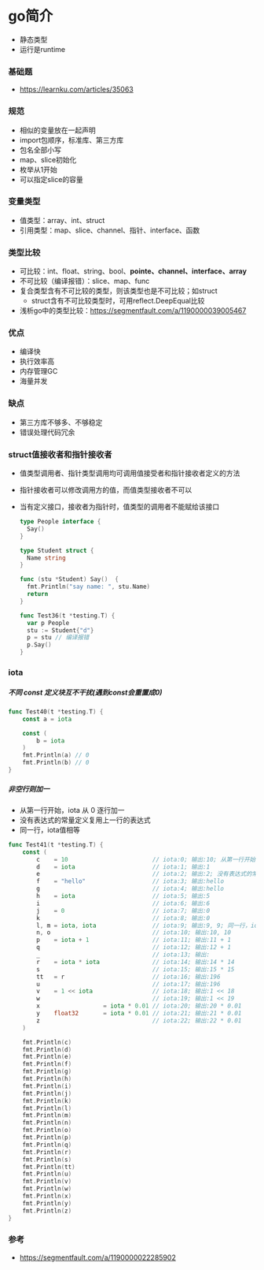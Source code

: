 # go简介

- 静态类型
- 运行是runtime

### 基础题
- https://learnku.com/articles/35063

### 规范

- 相似的变量放在一起声明
- import包顺序，标准库、第三方库
- 包名全部小写
- map、slice初始化
- 枚举从1开始
- 可以指定slice的容量

### 变量类型

- 值类型：array、int、struct
- 引用类型：map、slice、channel、指针、interface、函数

### 类型比较

- 可比较：int、float、string、bool、**pointe、channel、interface、array**
- 不可比较（编译报错）：slice、map、func
- 复合类型含有不可比较的类型，则该类型也是不可比较；如struct
  - struct含有不可比较类型时，可用reflect.DeepEqual比较
- 浅析go中的类型比较：https://segmentfault.com/a/1190000039005467

### 优点

- 编译快
- 执行效率高
- 内存管理GC
- 海量并发

### 缺点

- 第三方库不够多、不够稳定
- 错误处理代码冗余

### struct值接收者和指针接收者

- 值类型调用者、指针类型调用均可调用值接受者和指针接收者定义的方法

- 指针接收者可以修改调用方的值，而值类型接收者不可以

- 当有定义接口，接收者为指针时，值类型的调用者不能赋给该接口

  ```go
  type People interface {
  	Say() 
  }
  
  type Student struct {
  	Name string
  }
  
  func (stu *Student) Say()  {
  	fmt.Println("say name: ", stu.Name)
  	return 
  }
  
  func Test36(t *testing.T) {
  	var p People
  	stu := Student{"d"}
  	p = stu // 编译报错
  	p.Say()
  }
  ```

  

### iota

##### 不同 const 定义块互不干扰(遇到const会重置成0)

```go
func Test40(t *testing.T) {
	const a = iota

	const (
		b = iota
	)
	fmt.Println(a) // 0
	fmt.Println(b) // 0
}
```

##### 非空行则加一

- 从第一行开始，iota 从 0 逐行加一
- 没有表达式的常量定义复用上一行的表达式
- 同一行，iota值相等

```go
func Test41(t *testing.T) {
	const (
		c    = 10                        // iota:0; 输出:10; 从第一行开始，iota 从 0 逐行加一
		d    = iota                      // iota:1; 输出:1
		e                                // iota:2; 输出:2; 没有表达式的常量定义复用上一行的表达式
		f    = "hello"                   // iota:3; 输出:hello
		g                                // iota:4; 输出:hello
		h    = iota                      // iota:5; 输出:5
		i                                // iota:6; 输出:6
		j    = 0                         // iota:7; 输出:0
		k                                // iota:8; 输出:0
		l, m = iota, iota                // iota:9; 输出:9, 9; 同一行，iota值相等
		n, o                             // iota:10; 输出:10, 10
		p    = iota + 1                  // iota:11; 输出:11 + 1
		q                                // iota:12; 输出:12 + 1
		_                                // iota:13; 输出:
		r    = iota * iota               // iota:14; 输出:14 * 14
		s                                // iota:15; 输出:15 * 15
		tt   = r                         // iota:16; 输出:196
		u                                // iota:17; 输出:196
		v    = 1 << iota                 // iota:18; 输出:1 << 18
		w                                // iota:19; 输出:1 << 19
		x                  = iota * 0.01 // iota:20; 输出:20 * 0.01
		y    float32       = iota * 0.01 // iota:21; 输出:21 * 0.01
		z                                // iota:22; 输出:22 * 0.01
	)

	fmt.Println(c)  
	fmt.Println(d)  
	fmt.Println(e)  
	fmt.Println(f)  
	fmt.Println(g)  
	fmt.Println(h)  
	fmt.Println(i)  
	fmt.Println(j)  
	fmt.Println(k)  
	fmt.Println(l)  
	fmt.Println(m)  
	fmt.Println(n)  
	fmt.Println(o)  
	fmt.Println(p)  
	fmt.Println(q)  
	fmt.Println(r)  
	fmt.Println(s)  
	fmt.Println(tt) 
	fmt.Println(u)  
	fmt.Println(v)  
	fmt.Println(w)  
	fmt.Println(x)  
	fmt.Println(y)  
	fmt.Println(z)  
}
```

### 参考

- https://segmentfault.com/a/1190000022285902